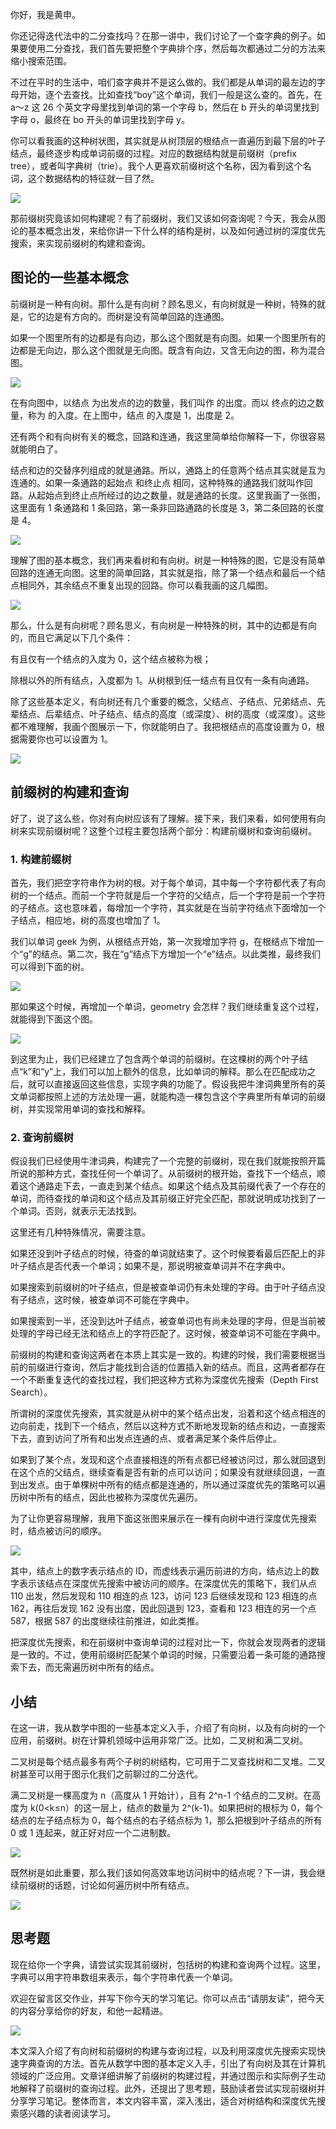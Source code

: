 你好，我是黄申。

你还记得迭代法中的二分查找吗？在那一讲中，我们讨论了一个查字典的例子。如果要使用二分查找，我们首先要把整个字典排个序，然后每次都通过二分的方法来缩小搜索范围。

不过在平时的生活中，咱们查字典并不是这么做的。我们都是从单词的最左边的字母开始，逐个去查找。比如查找“boy”这个单词，我们一般是这么查的。首先，在 a～z 这 26 个英文字母里找到单词的第一个字母 b，然后在 b 开头的单词里找到字母 o，最终在 bo 开头的单词里找到字母 y。

你可以看我画的这种树状图，其实就是从树顶层的根结点一直遍历到最下层的叶子结点，最终逐步构成单词前缀的过程。对应的数据结构就是前缀树（prefix tree），或者叫字典树（trie）。我个人更喜欢前缀树这个名称，因为看到这个名词，这个数据结构的特征就一目了然。

![](img/img_f4cffbdefa0cd94eda18294c47bf8e34.jpg)

那前缀树究竟该如何构建呢？有了前缀树，我们又该如何查询呢？今天，我会从图论的基本概念出发，来给你讲一下什么样的结构是树，以及如何通过树的深度优先搜索，来实现前缀树的构建和查询。

## 图论的一些基本概念

前缀树是一种有向树。那什么是有向树？顾名思义，有向树就是一种树，特殊的就是，它的边是有方向的。而树是没有简单回路的连通图。

如果一个图里所有的边都是有向边，那么这个图就是有向图。如果一个图里所有的边都是无向边，那么这个图就是无向图。既含有向边，又含无向边的图，称为混合图。

![](img/img_bb472743016ead750fc7a80d8fc6bf7d.jpg)

在有向图中，以结点 为出发点的边的数量，我们叫作 的出度。而以 终点的边之数量，称为 的入度。在上图中，结点 的入度是 1，出度是 2。

还有两个和有向树有关的概念，回路和连通，我这里简单给你解释一下，你很容易就能明白了。

结点和边的交替序列组成的就是通路。所以，通路上的任意两个结点其实就是互为连通的。如果一条通路的起始点 和终止点 相同，这种特殊的通路我们就叫作回路。从起始点到终止点所经过的边之数量，就是通路的长度。这里我画了一张图，这里面有 1 条通路和 1 条回路，第一条非回路通路的长度是 3，第二条回路的长度是 4。

![](img/img_d6f3fc3ffa213ba714a25091485ff97b.jpeg)

理解了图的基本概念，我们再来看树和有向树。树是一种特殊的图，它是没有简单回路的连通无向图。这里的简单回路，其实就是指，除了第一个结点和最后一个结点相同外，其余结点不重复出现的回路。你可以看我画的这几幅图。

![](img/img_e8705553ef8e27adf0e2f5005671f492.jpg)

那么，什么是有向树呢？顾名思义，有向树是一种特殊的树，其中的边都是有向的，而且它满足以下几个条件：

有且仅有一个结点的入度为 0，这个结点被称为根；

除根以外的所有结点，入度都为 1。从树根到任一结点有且仅有一条有向通路。

除了这些基本定义，有向树还有几个重要的概念，父结点、子结点、兄弟结点、先辈结点、后辈结点、叶子结点、结点的高度（或深度）、树的高度（或深度）。这些都不难理解，我画个图展示一下，你就能明白了。我把根结点的高度设置为 0，根据需要你也可以设置为 1。

![](img/img_366d75b7566adfb09f71f3ae4ad7dd13.jpg)

## 前缀树的构建和查询

好了，说了这么些，你对有向树应该有了理解。接下来，我们来看，如何使用有向树来实现前缀树呢？这整个过程主要包括两个部分：构建前缀树和查询前缀树。

### 1\. 构建前缀树

首先，我们把空字符串作为树的根。对于每个单词，其中每一个字符都代表了有向树的一个结点。而前一个字符就是后一个字符的父结点，后一个字符是前一个字符的子结点。这也意味着，每增加一个字符，其实就是在当前字符结点下面增加一个子结点，相应地，树的高度也增加了 1。

我们以单词 geek 为例，从根结点开始，第一次我增加字符 g，在根结点下增加一个“g”的结点。第二次，我在“g”结点下方增加一个“e”结点。以此类推，最终我们可以得到下面的树。

![](img/img_d06e56e85242f66552672d0f7ada7b26.jpg)

那如果这个时候，再增加一个单词，geometry 会怎样？我们继续重复这个过程，就能得到下面这个图。

![](img/img_950f2b49edf271a36a5f96cf2187638f.jpg)

到这里为止，我们已经建立了包含两个单词的前缀树。在这棵树的两个叶子结点“k”和“y”上，我们可以加上额外的信息，比如单词的解释。那么在匹配成功之后，就可以直接返回这些信息，实现字典的功能了。假设我把牛津词典里所有的英文单词都按照上述的方法处理一遍，就能构造一棵包含这个字典里所有单词的前缀树，并实现常用单词的查找和解释。

### 2\. 查询前缀树

假设我们已经使用牛津词典，构建完了一个完整的前缀树，现在我们就能按照开篇所说的那种方式，查找任何一个单词了。从前缀树的根开始，查找下一个结点，顺着这个通路走下去，一直走到某个结点。如果这个结点及其前缀代表了一个存在的单词，而待查找的单词和这个结点及其前缀正好完全匹配，那就说明成功找到了一个单词。否则，就表示无法找到。

这里还有几种特殊情况，需要注意。

如果还没到叶子结点的时候，待查的单词就结束了。这个时候要看最后匹配上的非叶子结点是否代表一个单词；如果不是，那说明被查单词并不在字典中。

如果搜索到前缀树的叶子结点，但是被查单词仍有未处理的字母。由于叶子结点没有子结点，这时候，被查单词不可能在字典中。

如果搜索到一半，还没到达叶子结点，被查单词也有尚未处理的字母，但是当前被处理的字母已经无法和结点上的字符匹配了。这时候，被查单词不可能在字典中。

前缀树的构建和查询这两者在本质上其实是一致的。构建的时候，我们需要根据当前的前缀进行查询，然后才能找到合适的位置插入新的结点。而且，这两者都存在一个不断重复迭代的查找过程，我们把这种方式称为深度优先搜索（Depth First Search）。

所谓树的深度优先搜索，其实就是从树中的某个结点出发，沿着和这个结点相连的边向前走，找到下一个结点，然后以这种方式不断地发现新的结点和边，一直搜索下去，直到访问了所有和出发点连通的点、或者满足某个条件后停止。

如果到了某个点，发现和这个点直接相连的所有点都已经被访问过，那么就回退到在这个点的父结点，继续查看是否有新的点可以访问；如果没有就继续回退，一直到出发点。由于单棵树中所有的结点都是连通的，所以通过深度优先的策略可以遍历树中所有的结点，因此也被称为深度优先遍历。

为了让你更容易理解，我用下面这张图来展示在一棵有向树中进行深度优先搜索时，结点被访问的顺序。

![](img/img_fdc74a1d4797eee2b397e7c6fe5992f9.jpg)

其中，结点上的数字表示结点的 ID，而虚线表示遍历前进的方向，结点边上的数字表示该结点在深度优先搜索中被访问的顺序。在深度优先的策略下，我们从点 110 出发，然后发现和 110 相连的点 123，访问 123 后继续发现和 123 相连的点 162，再往后发现 162 没有出度，因此回退到 123，查看和 123 相连的另一个点 587，根据 587 的出度继续往前推进，如此类推。

把深度优先搜索，和在前缀树中查询单词的过程对比一下，你就会发现两者的逻辑是一致的。不过，使用前缀树匹配某个单词的时候，只需要沿着一条可能的通路搜索下去，而无需遍历树中所有的结点。

## 小结

在这一讲，我从数学中图的一些基本定义入手，介绍了有向树，以及有向树的一个应用，前缀树。树在计算机领域中运用非常广泛。比如，二叉树和满二叉树。

二叉树是每个结点最多有两个子树的树结构，它可用于二叉查找树和二叉堆。二叉树甚至可以用于图示化我们之前聊过的二分迭代。

满二叉树是一棵高度为 n（高度从 1 开始计），且有 2^n-1 个结点的二叉树。在高度为 k(0<k≤n）的这一层上，结点的数量为 2^(k-1)。如果把树的根标为 0，每个结点的左子结点标为 0，每个结点的右子结点标为 1，那么把根到叶子结点的所有 0 或 1 连起来，就正好对应一个二进制数。

![](img/img_564ee1181fe4b351a12f8af690311d89.jpg)

既然树是如此重要，那么我们该如何高效率地访问树中的结点呢？下一讲，我会继续前缀树的话题，讨论如何遍历树中所有结点。

![](img/img_79701ece6ee3d1a7efdcba51c5684e09.jpg)

## 思考题

现在给你一个字典，请尝试实现其前缀树，包括树的构建和查询两个过程。这里，字典可以用字符串数组来表示，每个字符串代表一个单词。

欢迎在留言区交作业，并写下你今天的学习笔记。你可以点击“请朋友读”，把今天的内容分享给你的好友，和他一起精进。

![](img/img_d0880927e2a522a038be2d04bf19dfe4.png)

本文深入介绍了有向树和前缀树的构建与查询过程，以及利用深度优先搜索实现快速字典查询的方法。首先从数学中图的基本定义入手，引出了有向树及其在计算机领域的广泛应用。文章详细讲解了前缀树的构建过程，并通过图示和实际例子生动地解释了前缀树的查询过程。此外，还提出了思考题，鼓励读者尝试实现前缀树并分享学习笔记。整体而言，本文内容丰富，深入浅出，适合对树结构和深度优先搜索感兴趣的读者阅读学习。